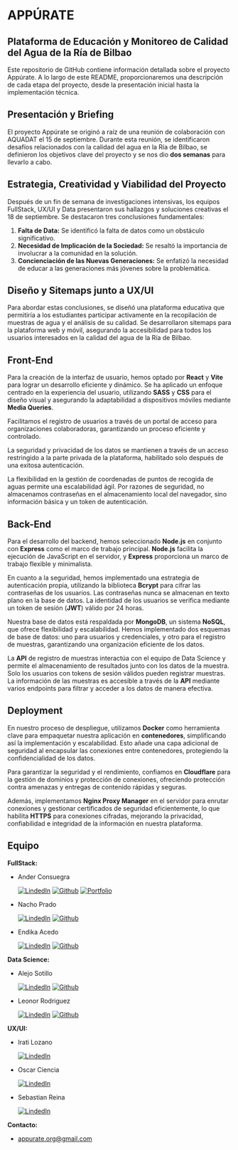 # APPÚRATE

## Plataforma de Educación y Monitoreo de Calidad del Agua de la Ría de Bilbao

Este repositorio de GitHub contiene información detallada sobre el proyecto Appúrate. A lo largo de este README, proporcionaremos una descripción de cada etapa del proyecto, desde la presentación inicial hasta la implementación técnica.

## Presentación y Briefing

El proyecto Appúrate se originó a raíz de una reunión de colaboración con AQUADAT el 15 de septiembre. Durante esta reunión, se identificaron desafíos relacionados con la calidad del agua en la Ría de Bilbao, se definieron los objetivos clave del proyecto y se nos dio **dos semanas** para llevarlo a cabo.

## Estrategia, Creatividad y Viabilidad del Proyecto

Después de un fin de semana de investigaciones intensivas, los equipos FullStack, UX/UI y Data presentaron sus hallazgos y soluciones creativas el 18 de septiembre. Se destacaron tres conclusiones fundamentales:

1. **Falta de Data:** Se identificó la falta de datos como un obstáculo significativo.
2. **Necesidad de Implicación de la Sociedad:** Se resaltó la importancia de involucrar a la comunidad en la solución.
3. **Concienciación de las Nuevas Generaciones:** Se enfatizó la necesidad de educar a las generaciones más jóvenes sobre la problemática.

## Diseño y Sitemaps junto a UX/UI

Para abordar estas conclusiones, se diseñó una plataforma educativa que permitiría a los estudiantes participar activamente en la recopilación de muestras de agua y el análisis de su calidad. Se desarrollaron sitemaps para la plataforma web y móvil, asegurando la accesibilidad para todos los usuarios interesados en la calidad del agua de la Ría de Bilbao.

## Front-End

Para la creación de la interfaz de usuario, hemos optado por **React** y **Vite** para lograr un desarrollo eficiente y dinámico. Se ha aplicado un enfoque centrado en la experiencia del usuario, utilizando **SASS** y **CSS** para el diseño visual y asegurando la adaptabilidad a dispositivos móviles mediante **Media Queries**.

Facilitamos el registro de usuarios a través de un portal de acceso para organizaciones colaboradoras, garantizando un proceso eficiente y controlado.

La seguridad y privacidad de los datos se mantienen a través de un acceso restringido a la parte privada de la plataforma, habilitado solo después de una exitosa autenticación.

La flexibilidad en la gestión de coordenadas de puntos de recogida de aguas permite una escalabilidad ágil. Por razones de seguridad, no almacenamos contraseñas en el almacenamiento local del navegador, sino información básica y un token de autenticación.

## Back-End

Para el desarrollo del backend, hemos seleccionado **Node.js** en conjunto con **Express** como el marco de trabajo principal. **Node.js** facilita la ejecución de JavaScript en el servidor, y **Express** proporciona un marco de trabajo flexible y minimalista.

En cuanto a la seguridad, hemos implementado una estrategia de autenticación propia, utilizando la biblioteca **Bcrypt** para cifrar las contraseñas de los usuarios. Las contraseñas nunca se almacenan en texto plano en la base de datos. La identidad de los usuarios se verifica mediante un token de sesión (**JWT**) válido por 24 horas.

Nuestra base de datos está respaldada por **MongoDB**, un sistema **NoSQL**, que ofrece flexibilidad y escalabilidad. Hemos implementado dos esquemas de base de datos: uno para usuarios y credenciales, y otro para el registro de muestras, garantizando una organización eficiente de los datos.

La **API** de registro de muestras interactúa con el equipo de Data Science y permite el almacenamiento de resultados junto con los datos de la muestra. Solo los usuarios con tokens de sesión válidos pueden registrar muestras. La información de las muestras es accesible a través de la **API** mediante varios endpoints para filtrar y acceder a los datos de manera efectiva.

## Deployment

En nuestro proceso de despliegue, utilizamos **Docker** como herramienta clave para empaquetar nuestra aplicación en **contenedores**, simplificando así la implementación y escalabilidad. Esto añade una capa adicional de seguridad al encapsular las conexiones entre contenedores, protegiendo la confidencialidad de los datos.

Para garantizar la seguridad y el rendimiento, confiamos en **Cloudflare** para la gestión de dominios y protección de conexiones, ofreciendo protección contra amenazas y entregas de contenido rápidas y seguras.

Además, implementamos **Nginx Proxy Manager** en el servidor para enrutar conexiones y gestionar certificados de seguridad eficientemente, lo que habilita **HTTPS** para conexiones cifradas, mejorando la privacidad, confiabilidad e integridad de la información en nuestra plataforma.

## Equipo

**FullStack:**

-   Ander Consuegra

    [![LindedIn](https://img.shields.io/badge/LinkedIn-%230e76a8?logo=linkedin&logoColor=white&link=https%3A%2F%2Fwww.linkedin.com%2Fin%2Fanderconsu%2F)](https://www.linkedin.com/in/anderconsu/)
    [![Github](https://img.shields.io/badge/Github-grey?logo=github&link=https%3A%2F%2Fgithub.com%2Fanderconsu)](https://github.com/anderconsu)
    [![Portfolio](https://img.shields.io/badge/Portfolio-black?logo=superuser&logoColor=white&link=https%3A%2F%2Fcloudconsu.com)](https://cloudconsu.com/)

-   Nacho Prado

    [![LindedIn](https://img.shields.io/badge/LinkedIn-%230e76a8?logo=linkedin&logoColor=white)](https://www.linkedin.com/in/nachoprado/)
    [![Github](https://img.shields.io/badge/Github-grey?logo=github)](https://github.com/nachoprado86)

-   Endika Acedo

    [![LindedIn](https://img.shields.io/badge/LinkedIn-%230e76a8?logo=linkedin&logoColor=white)](https://www.linkedin.com/in/endika-acedo-gonz%C3%A1lez-432a1828b/)
    [![Github](https://img.shields.io/badge/Github-grey?logo=github)](https://github.com/Endika7593)

**Data Science:**

-   Alejo Sotillo

    [![LindedIn](https://img.shields.io/badge/LinkedIn-%230e76a8?logo=linkedin&logoColor=white)](https://www.linkedin.com/in/alejosotillo/)
    [![Github](https://img.shields.io/badge/Github-grey?logo=github)](https://github.com/socho8)

-   Leonor Rodriguez

    [![LindedIn](https://img.shields.io/badge/LinkedIn-%230e76a8?logo=linkedin&logoColor=white)](https://www.linkedin.com/in/leonor-rodman/)
    [![Github](https://img.shields.io/badge/Github-grey?logo=github)](https://github.com/Leoorodrii)

**UX/UI:**

-   Irati Lozano

    [![LindedIn](https://img.shields.io/badge/LinkedIn-%230e76a8?logo=linkedin&logoColor=white)](https://www.linkedin.com/in/irati-lozano-segovia/)

-   Oscar Ciencia

    [![LindedIn](https://img.shields.io/badge/LinkedIn-%230e76a8?logo=linkedin&logoColor=white)](https://www.linkedin.com/in/oscar-ciencia-86989a28/)

-   Sebastian Reina

    [![LindedIn](https://img.shields.io/badge/LinkedIn-%230e76a8?logo=linkedin&logoColor=white)](https://www.linkedin.com/in/sebastianrgv/)
   

**Contacto:**

-   [appurate.org@gmail.com](mailto:appurate.org@gmail.com)
